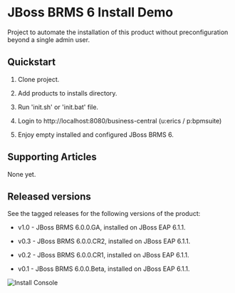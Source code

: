 JBoss BRMS 6 Install Demo 
=========================

Project to automate the installation of this product without preconfiguration beyond a single admin user.

Quickstart
----------

1. Clone project.

2. Add products to installs directory.

3. Run 'init.sh' or 'init.bat' file.

4. Login to http://localhost:8080/business-central  (u:erics / p:bpmsuite)

5. Enjoy empty installed and configured JBoss BRMS 6.


Supporting Articles
-------------------

None yet.


Released versions
-----------------

See the tagged releases for the following versions of the product:

- v1.0 - JBoss BRMS 6.0.0.GA, installed on JBoss EAP 6.1.1.

- v0.3 - JBoss BRMS 6.0.0.CR2, installed on JBoss EAP 6.1.1.

- v0.2 - JBoss BRMS 6.0.0.CR1, installed on JBoss EAP 6.1.1.

- v0.1 - JBoss BRMS 6.0.0.Beta, installed on JBoss EAP 6.1.1.


![Install Console](https://github.com/eschabell/brms-install-demo/blob/master/support/install-console.png?raw=true)
